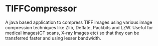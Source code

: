 TIFFCompressor
==============
A java based application to compress TIFF images using various image compression techniques like Zlib, Deflate, Packbits and LZW.
Useful for medical images(CT scans, X-ray Images etc) so that they can be transferred faster and using lesser bandwidth.
